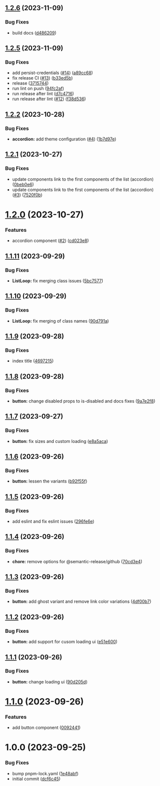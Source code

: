 ## [1.2.6](https://github.com/johngerome/vue-ui/compare/v1.2.5...v1.2.6) (2023-11-09)


### Bug Fixes

* build docs ([d486209](https://github.com/johngerome/vue-ui/commit/d48620955468b125238af57aaffec8927318f2e5))

## [1.2.5](https://github.com/johngerome/vue-ui/compare/v1.2.4...v1.2.5) (2023-11-09)


### Bug Fixes

* add persist-credentials ([#14](https://github.com/johngerome/vue-ui/issues/14)) ([a89cc68](https://github.com/johngerome/vue-ui/commit/a89cc68298559394cb859bd2634d6925f334cced))
* fix release CI ([#13](https://github.com/johngerome/vue-ui/issues/13)) ([b33ed5b](https://github.com/johngerome/vue-ui/commit/b33ed5bbab27f3265dbd5b643a018bf86a6bb0fc))
* release ([3715744](https://github.com/johngerome/vue-ui/commit/3715744e6ed9d11bd87b07b63996b1518a46cce3))
* run lint on push ([94fc2af](https://github.com/johngerome/vue-ui/commit/94fc2afbbef747945c90719464070e1bb3d829b4))
* run release after lint ([d7c4716](https://github.com/johngerome/vue-ui/commit/d7c471613df06d6688c16716983ecab967b2e197))
* run release after lint ([#12](https://github.com/johngerome/vue-ui/issues/12)) ([f38d536](https://github.com/johngerome/vue-ui/commit/f38d536ab8b20f923c2676ed16982b76e1440b85))

## [1.2.2](https://github.com/johngerome/vue-ui/compare/v1.2.1...v1.2.2) (2023-10-28)


### Bug Fixes

* **accordion:** add theme configuration ([#4](https://github.com/johngerome/vue-ui/issues/4)) ([1b7d97e](https://github.com/johngerome/vue-ui/commit/1b7d97e9dd0f8f14ce6d537971f4139bc3ddd62e))

## [1.2.1](https://github.com/johngerome/vue-ui/compare/v1.2.0...v1.2.1) (2023-10-27)


### Bug Fixes

* update components link to the first components of the list (accordion) ([0beb0e6](https://github.com/johngerome/vue-ui/commit/0beb0e690b5161f988a540fb37362be09187b444))
* update components link to the first components of the list (accordion) ([#3](https://github.com/johngerome/vue-ui/issues/3)) ([7520f0b](https://github.com/johngerome/vue-ui/commit/7520f0b14bd778f5ea35d59e84e52672d9233bd8))

# [1.2.0](https://github.com/johngerome/vue-ui/compare/v1.1.11...v1.2.0) (2023-10-27)


### Features

* accordion component ([#2](https://github.com/johngerome/vue-ui/issues/2)) ([cd023e8](https://github.com/johngerome/vue-ui/commit/cd023e8b59c5a9e66772291915a5c2c3c9f82a12))

## [1.1.11](https://github.com/johngerome/vue-ui/compare/v1.1.10...v1.1.11) (2023-09-29)


### Bug Fixes

* **ListLoop:** fix merging class issues ([5bc7577](https://github.com/johngerome/vue-ui/commit/5bc7577a41364e79e81f504259ab23a341fc551b))

## [1.1.10](https://github.com/johngerome/vue-ui/compare/v1.1.9...v1.1.10) (2023-09-29)


### Bug Fixes

* **ListLoop:** fix merging of class names ([90d791a](https://github.com/johngerome/vue-ui/commit/90d791aa3027034c1a1fa950b954a1e67973047e))

## [1.1.9](https://github.com/johngerome/vue-ui/compare/v1.1.8...v1.1.9) (2023-09-28)


### Bug Fixes

* index title ([4697215](https://github.com/johngerome/vue-ui/commit/46972156f3f66ba368c0507d5e422ccf20eddf78))

## [1.1.8](https://github.com/johngerome/vue-ui/compare/v1.1.7...v1.1.8) (2023-09-28)


### Bug Fixes

* **button:** change disabled props to is-disabled and docs fixes ([9a7e2f8](https://github.com/johngerome/vue-ui/commit/9a7e2f818559dd3a3e5325df9f8784e5f9ab9ec8))

## [1.1.7](https://github.com/johngerome/vue-ui/compare/v1.1.6...v1.1.7) (2023-09-27)


### Bug Fixes

* **button:** fix sizes and custom loading ([e8a5aca](https://github.com/johngerome/vue-ui/commit/e8a5aca9119b4c955316fe7eb880470e325cc34d))

## [1.1.6](https://github.com/johngerome/vue-ui/compare/v1.1.5...v1.1.6) (2023-09-26)


### Bug Fixes

* **button:** lessen the variants ([b92f55f](https://github.com/johngerome/vue-ui/commit/b92f55f2ff0383af39a8778a56d41750cf0af4bb))

## [1.1.5](https://github.com/johngerome/vue-ui/compare/v1.1.4...v1.1.5) (2023-09-26)


### Bug Fixes

* add eslint and fix eslint issues ([296fe6e](https://github.com/johngerome/vue-ui/commit/296fe6ed6853d94ea6971a65e3700c9033f98b0f))

## [1.1.4](https://github.com/johngerome/vue-ui/compare/v1.1.3...v1.1.4) (2023-09-26)


### Bug Fixes

* **chore:** remove options for @semantic-release/github ([70cd3e4](https://github.com/johngerome/vue-ui/commit/70cd3e42c16a10e9482b6c8d84bf4343e6e3e2bb))

## [1.1.3](https://github.com/johngerome/vue-ui/compare/v1.1.2...v1.1.3) (2023-09-26)


### Bug Fixes

* **button:** add ghost variant and remove link color variations ([4df00b7](https://github.com/johngerome/vue-ui/commit/4df00b799c5104bba0c74c500d01cfa31bc474c4))

## [1.1.2](https://github.com/johngerome/vue-ui/compare/v1.1.1...v1.1.2) (2023-09-26)


### Bug Fixes

* **button:** add support for cusom loading ui ([e51e600](https://github.com/johngerome/vue-ui/commit/e51e600320015745459ebbf3546cf8a1440b743f))

## [1.1.1](https://github.com/johngerome/vue-ui/compare/v1.1.0...v1.1.1) (2023-09-26)


### Bug Fixes

* **button:** change loading ui ([90d205d](https://github.com/johngerome/vue-ui/commit/90d205dc2e3e7b01ff2cbf497d773ceeabec6fb1))

# [1.1.0](https://github.com/johngerome/vue-ui/compare/v1.0.0...v1.1.0) (2023-09-26)


### Features

* add button component ([0092441](https://github.com/johngerome/vue-ui/commit/0092441581c150ee832a212caa323232f5686f1e))

# 1.0.0 (2023-09-25)


### Bug Fixes

* bump pnpm-lock.yaml ([1e48abf](https://github.com/johngerome/vue-ui/commit/1e48abf129d83c2906f06c15b713e7937698ed15))
* initial commit ([dcf6c45](https://github.com/johngerome/vue-ui/commit/dcf6c45dd5d0b91e6f781309468b33703c504cd0))
